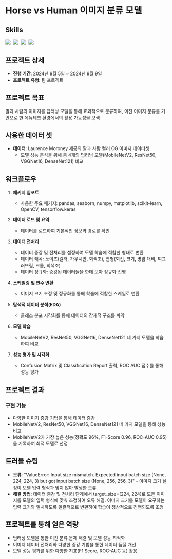 # Horse vs Human 이미지 분류 모델

## Skills
<img src="https://img.shields.io/badge/scikit--learn-F7931E?style=for-the-badge&logo=scikitlearn&logoColor=white"/>&nbsp;
<img src="https://img.shields.io/badge/pandas-150458.svg?style=for-the-badge&logo=pandas&logoColor=white"/>&nbsp;
<img src="https://img.shields.io/badge/numpy-4d77cf.svg?style=for-the-badge&logo=numpy&logoColor=white"/>&nbsp;
<img src="https://img.shields.io/badge/Matplotlib-11557c.svg?style=for-the-badge&logo=Matplotlib&logoColor=white"/>&nbsp;

## 프로젝트 상세
- **진행 기간**: 2024년 9월 5일 ~ 2024년 9월 9일
- **프로젝트 유형**: 팀 프로젝트

## 프로젝트 목표
말과 사람의 이미지를 딥러닝 모델을 통해 효과적으로 분류하여, 이진 이미지 분류를 기반으로 한 에듀테크 환경에서의 활용 가능성을 모색

## 사용한 데이터 셋
- **데이터**: Laurence Moroney 제공의 말과 사람 컬러 CG 이미지 데이터셋
    - 모델 성능 분석을 위해 총 4개의 딥러닝 모델(MobileNetV2, ResNet50, VGGNet16, DenseNet121) 비교

## 워크플로우

1. **패키지 임포트**
   - 사용한 주요 패키지: pandas, seaborn, numpy, matplotlib, scikit-learn, OpenCV, tensorflow.keras

2. **데이터 로드 및 요약**
   - 데이터를 로드하여 기본적인 정보와 경로를 확인

3. **데이터 전처리**
   - 데이터 증강 및 전처리를 설정하여 모델 학습에 적합한 형태로 변환
   - 데이터 왜곡: 노이즈(컬러, 가우시안, 회색조), 변형(회전, 크기, 명암 대비, 찌그러뜨림, 크롭, 회색조)
   - 데이터 정규화: 증강된 데이터들을 한데 모아 정규화 진행

4. **스케일링 및 변수 변환**
   - 이미지 크기 조정 및 정규화를 통해 학습에 적합한 스케일로 변환

5. **탐색적 데이터 분석(EDA)**
   - 클래스 분포 시각화를 통해 데이터의 잠재적 구조를 파악

6. **모델 학습**
   - MobileNetV2, ResNet50, VGGNet16, DenseNet121 네 가지 모델을 학습하여 비교

7. **성능 평가 및 시각화**
   - Confusion Matrix 및 Classification Report 출력, ROC AUC 점수를 통해 성능 평가

## 프로젝트 결과

### 구현 기능
- 다양한 이미지 증강 기법을 통해 데이터 증강
- MobileNetV2, ResNet50, VGGNet16, DenseNet121 네 가지 모델을 통해 성능 비교
- MobileNetV2가 가장 높은 성능(정확도 96%, F1-Score 0.96, ROC-AUC 0.95)을 기록하여 최적 모델로 선정

## 트러블 슈팅

- **오류**: "ValueError: Input size mismatch. Expected input batch size (None, 224, 224, 3) but got input batch size (None, 256, 256, 3)" - 이미지 크기 설정이 모델 입력 형식과 맞지 않아 발생한 오류
- **해결 방법**: 데이터 증강 및 전처리 단계에서 target_size=(224, 224)로 모든 이미지를 모델의 입력 형식에 맞춰 조정하여 오류 해결. 이미지 크기를 모델이 요구하는 입력 크기와 일치하도록 일괄적으로 변환하여 학습이 정상적으로 진행되도록 조정

## 프로젝트를 통해 얻은 역량

- 딥러닝 모델을 통한 이진 분류 문제 해결 및 모델 성능 최적화
- 이미지 데이터 전처리와 다양한 증강 기법을 통한 데이터 품질 개선
- 모델 성능 평가를 위한 다양한 지표(F1 Score, ROC-AUC 등) 활용
